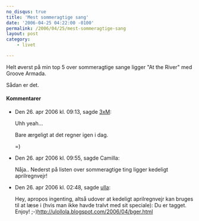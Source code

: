```yaml
---
no_disqus: true
title: 'Mest sommeragtige sang'
date: '2006-04-25 04:22:00 -0100'
permalink: /2006/04/25/mest-sommeragtige-sang
layout: post
category:
    - livet

---
```

Helt øverst på min top 5 over sommeragtige sange ligger "At the River" med Groove Armada.

Sådan er det.
<div class="vintage-comments">
<h4>Kommentarer </h4>
<ul class="vintage-comments-list"><li>
<p class="comment-meta">Den <time datetime="2006-04-26T09:13:33+02:00">26. apr 2006 kl.  09:13</time>, sagde <a href="http://detfalskested.dk">3xM</a>:</p>
<p>Uhh yeah...</p>
<p>Bare ærgeligt at det regner igen i dag.</p>
<p>=)</p>
</li>

<li>
<p class="comment-meta">Den <time datetime="2006-04-26T09:55:50+02:00">26. apr 2006 kl.  09:55</time>, sagde Camilla:</p>
<p>Nåja.. Nederst på listen over sommeragtige ting ligger kedeligt aprilregnvejr!</p>
</li>

<li>
<p class="comment-meta">Den <time datetime="2006-04-26T14:48:49+02:00">26. apr 2006 kl.  02:48</time>, sagde <a href="http://ulollola.blogspot.com">ulla</a>:</p>
<p>Hey, apropos ingenting, altså udover at kedeligt aprilregnvejr kan bruges til at læse i (hvis man ikke havde tralvt med sit speciale): Du er tagget. Enjoy! ;-)<a href="http://ulollola.blogspot.com/2006/04/bger.html">http://ulollola.blogspot.com/2006/04/bger.html</a></p>
</li>
</ul>
</div>
